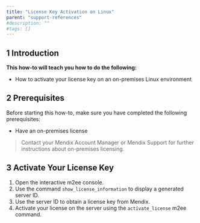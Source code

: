```yaml
---
title: "License Key Activation on Linux"
parent: "support-references"
#description: ""
#tags: []
---
```


## 1 Introduction


**This how-to will teach you how to do the following:**

*   How to activate your license key on an on-premises Linux environment

## 2 Prerequisites

Before starting this how-to, make sure you have completed the following prerequisites:

*   Have an on-premises license

> Contact your Mendix Account Manager or Mendix Support for further instructions about on-premises licensing.

## 3 Activate Your License Key

1.  Open the interactive m2ee console.
2.  Use the command `show_license_information` to display a generated server ID.
3.  Use the server ID to obtain a license key from Mendix.
4.  Activate your license on the server using the `activate_license` m2ee command.
